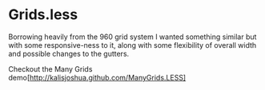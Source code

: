 # Grids.less

Borrowing heavily from the 960 grid system I wanted something similar but with some responsive-ness to it, along with some flexibility of overall width and possible changes to the gutters.


Checkout the Many Grids demo[http://kalisjoshua.github.com/ManyGrids.LESS]